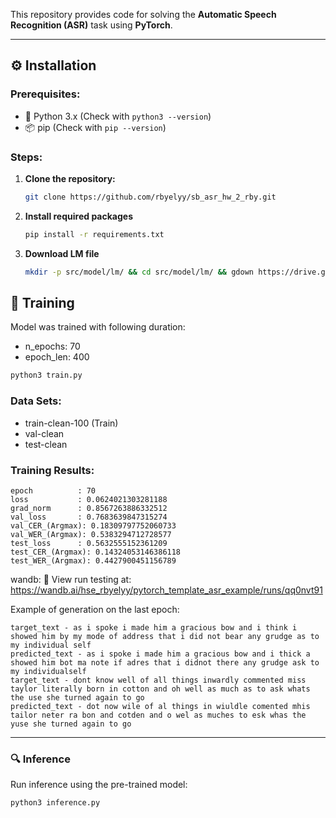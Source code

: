 This repository provides code for solving the **Automatic Speech Recognition (ASR)** task using **PyTorch**.

---

## ⚙️ Installation

### **Prerequisites:**
- 🐍 Python 3.x (Check with `python3 --version`)
- 📦 pip (Check with `pip --version`)

### **Steps:**

1. **Clone the repository:**
   ```bash
   git clone https://github.com/rbyelyy/sb_asr_hw_2_rby.git
   ```

2. **Install required packages**

   ```bash
   pip install -r requirements.txt
   ```

3. **Download LM file**
   ```bash
   mkdir -p src/model/lm/ && cd src/model/lm/ && gdown https://drive.google.com/uc?id=1rPFId5MJpA-5eApoRUPrUuihCqo7HTIh
   ```

## 🚀 Training

Model was trained with following duration:
- n_epochs: 70
- epoch_len: 400

```bash
python3 train.py
```

### Data Sets:
 - train-clean-100 (Train)
 - val-clean
 - test-clean

### Training Results:
    epoch          : 70
    loss           : 0.0624021303281188
    grad_norm      : 0.8567263886332512
    val_loss       : 0.7683639847315274
    val_CER_(Argmax): 0.18309797752060733
    val_WER_(Argmax): 0.5383294712728577
    test_loss      : 0.5632555152361209
    test_CER_(Argmax): 0.14324053146386118
    test_WER_(Argmax): 0.4427900451156789
wandb: 🚀 View run testing at: https://wandb.ai/hse_rbyelyy/pytorch_template_asr_example/runs/qq0nvt91

Example of generation on the last epoch:
```text
target_text - as i spoke i made him a gracious bow and i think i showed him by my mode of address that i did not bear any grudge as to my individual self
predicted_text - as i spoke i made him a gracious bow and i thick a showed him bot ma note if adres that i didnot there any grudge ask to my individualself
target_text - dont know well of all things inwardly commented miss taylor literally born in cotton and oh well as much as to ask whats the use she turned again to go
predicted_text - dot now wile of al things in wiuldle comented mhis tailor neter ra bon and cotden and o wel as muches to esk whas the yuse she turned again to go

```

---

### 🔍 Inference
Run inference using the pre-trained model:

```bash
python3 inference.py
```
